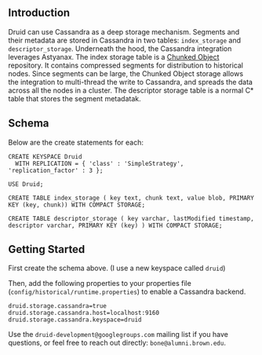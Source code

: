 ## Introduction
Druid can use Cassandra as a deep storage mechanism. Segments and their metadata are stored in Cassandra in two tables:
`index_storage` and `descriptor_storage`.  Underneath the hood, the Cassandra integration leverages Astyanax.  The 
index storage table is a [Chunked Object](https://github.com/Netflix/astyanax/wiki/Chunked-Object-Store) repository. It contains
compressed segments for distribution to historical nodes.  Since segments can be large, the Chunked Object storage allows the integration to multi-thread
the write to Cassandra, and spreads the data across all the nodes in a cluster.  The descriptor storage table is a normal C* table that 
stores the segment metadatak.  

## Schema
Below are the create statements for each:

    CREATE KEYSPACE Druid
      WITH REPLICATION = { 'class' : 'SimpleStrategy', 'replication_factor' : 3 };
    
    USE Druid; 

    CREATE TABLE index_storage ( key text, chunk text, value blob, PRIMARY KEY (key, chunk)) WITH COMPACT STORAGE;

    CREATE TABLE descriptor_storage ( key varchar, lastModified timestamp, descriptor varchar, PRIMARY KEY (key) ) WITH COMPACT STORAGE;


## Getting Started
First create the schema above.  (I use a new keyspace called `druid`) 

Then, add the following properties to your properties file (`config/historical/runtime.properties`) to enable a Cassandra 
backend.

    druid.storage.cassandra=true
    druid.storage.cassandra.host=localhost:9160
    druid.storage.cassandra.keyspace=druid

Use the `druid-development@googlegroups.com` mailing list if you have questions,
or feel free to reach out directly: `bone@alumni.brown.edu`.


